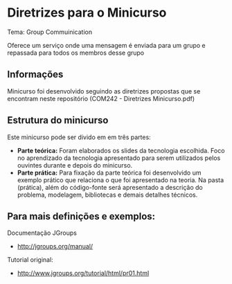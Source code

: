 Diretrizes para o Minicurso
===================================================

Tema: Group Commuinication

Oferece um serviço onde uma mensagem é enviada para um grupo e repassada para todos os membros desse grupo

Informações
--------
Minicurso foi desenvolvido seguindo as diretrizes propostas que se encontram neste repositório (COM242 - Diretrizes Minicurso.pdf)

Estrutura do minicurso
--------
Este minicurso pode ser divido em em três partes:
* **Parte teórica:** Foram elaborados os slides da tecnologia escolhida. Foco no aprendizado da tecnologia apresentado para serem utilizados pelos ouvintes durante e depois do minicurso.
* **Parte prática:** Para fixação da parte teórica foi desenvolvido um exemplo prático que relaciona o que foi apresentado na teoria. Na pasta (prática), além do código-fonte será apresentado a descrição do problema, modelagem, bibliotecas e demais detalhes técnicos.

Para mais definições e exemplos:
--------
Documentação JGroups
* http://jgroups.org/manual/

Tutorial original:
* http://www.jgroups.org/tutorial/html/pr01.html